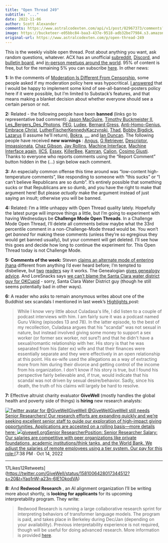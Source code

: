 ```yaml
---
title: "Open Thread 249"
subtitle: "..."
date: 2022-11-06
author: Scott Alexander
comments: https://www.astralcodexten.com/api/v1/post/82967373/comments?&all_comments=true
image: https://bucketeer-e05bbc84-baa3-437e-9518-adb32be77984.s3.amazonaws.com/public/images/9e0ab02e-8582-41fb-a618-c2b668bd5c03_1022x926.png
original-url: https://www.astralcodexten.com/p/open-thread-249
---
```

This is the weekly visible open thread. Post about anything you want, ask random questions, whatever. ACX has an unofficial [subreddit](https://www.reddit.com/r/slatestarcodex/), [Discord](https://discord.gg/RTKtdut), and [bulletin board](https://www.datasecretslox.com/index.php), and [in-person meetups around the world](https://www.lesswrong.com/community?filters%5B0%5D=SSC). 95% of content is free, but for the remaining 5% you can subscribe [here](https://astralcodexten.substack.com/subscribe?). In other news:

**1:** In the comments of [Moderation Is Different From Censorship](https://astralcodexten.substack.com/p/moderation-is-different-from-censorship), some people asked if my moderation policy here was hypocritical. [I answered](https://astralcodexten.substack.com/p/moderation-is-different-from-censorship/comment/10188149) that I would be happy to implement some kind of see-all-banned-posters policy here if it were possible, but I’m limited to Substack’s features, and that means making a blanket decision about whether everyone should see a certain person or not. 

**2:** Related - the following people have been **banned** (links go to representative bad comment): [Jason MacGuire](https://astralcodexten.substack.com/p/my-california-ballot-2022/comment/10213794), [Timothy Buckmeister II](https://astralcodexten.substack.com/p/book-review-the-man-from-the-future/comment/7735772), [Les_Bergers_Des_Photons](https://astralcodexten.substack.com/p/open-thread-247/comment/9958868), [PEG](https://astralcodexten.substack.com/p/will-nonbelievers-really-believe/comment/8312916), [Ludex](https://astralcodexten.substack.com/p/open-thread-237/comment/8395351), [Bernard Gress](https://astralcodexten.substack.com/p/effective-altruism-as-a-tower-of/comment/8592361), [Anti-Homo-Genius](https://astralcodexten.substack.com/p/open-thread-240/comment/8861460), [Embrace Christ](https://astralcodexten.substack.com/p/open-thread-240/comment/8947929), [LutherFischerKennedyKaczynski](https://astralcodexten.substack.com/p/why-is-the-central-valley-so-bad/comment/9193331#comment-9278060), [Thad](https://astralcodexten.substack.com/p/open-thread-243/comment/9324087), [Bobby Bigdick](https://astralcodexten.substack.com/p/billionaires-surplus-and-replaceability/comment/8741176), [Lazarus](https://astralcodexten.substack.com/p/open-thread-233/comment/7818006#comment-7818813) (I assume he’ll return), [Bokra](https://astralcodexten.substack.com/p/open-thread-2475/comment/10049638), […](https://astralcodexten.substack.com/p/book-review-malleus-maleficarum/comment/10097296), and [Ian Duncan](https://astralcodexten.substack.com/p/book-review-malleus-maleficarum/comment/10093905). The following people have received **new warnings** : [Angus](https://astralcodexten.substack.com/p/highlights-from-the-comments-on-billionaire/comment/9233429), [G Retriever](https://astralcodexten.substack.com/p/links-for-october-397/comment/9686585), [Descriptor](https://astralcodexten.substack.com/p/my-california-ballot-2022/comment/10213417), [Impassionata](https://astralcodexten.substack.com/p/a-cyclic-theory-of-subcultures/comment/8402987), [Chaz Gibson](https://astralcodexten.substack.com/p/will-nonbelievers-really-believe/comment/8321134), [Jay Rollins](https://astralcodexten.substack.com/p/billionaires-surplus-and-replaceability/comment/8740198), [Machine Interface](https://astralcodexten.substack.com/p/open-thread-248/comment/10108478), [Machine Interface again](https://astralcodexten.substack.com/p/open-thread-247/comment/9988995), [IICS](http://ttps://astralcodexten.substack.com/p/billionaires-surplus-and-replaceability/comment/8739882), [Essex](https://astralcodexten.substack.com/p/slightly-against-underpopulation/comment/8177835), [KillerBee](https://astralcodexten.substack.com/p/another-bay-area-house-party/comment/9904984), [Kamran](https://astralcodexten.substack.com/p/slightly-against-underpopulation/comment/8159040), [Calion](https://astralcodexten.substack.com/p/my-california-ballot-2022/comment/10213112), [Cosimo Giusti](https://astralcodexten.substack.com/p/open-thread-242/comment/10275350). Thanks to everyone who reports comments using the “Report Comment” button hidden in the (…) sign below each comment. 

**3:** An especially common offense this time around was “low-content high-temperature comments”, like responding to someone with “this sucks” or “I can’t believe Republicans are so dumb”. It’s entirely possible that something sucks or that Republicans are so dumb, and you have the right to make that argument here! But please _actually_ make the argument instead of just saying an insult; otherwise you will be banned.

**4:** Related: I’m a little unhappy with Open Thread quality lately. Hopefully the latest purge will improve things a little, but I’m going to experiment with having Wednesdays be **Challenge Mode Open Threads**. In a Challenge Mode Open Thread, I‘ll delete all comments below maybe what the 33rd percentile comment in a non-Challenge-Mode thread would be. You won’t get _banned_ for making these comments (unless they’re so egregious they would get banned usually), but your comment will get deleted. I’ll see how this goes and decide how long to continue the experiment for. This Open Thread today is not Challenge Mode.

**5:** **Comments of the week:** Steven [claims an alternate mode of entering jhana](https://astralcodexten.substack.com/p/nick-cammarata-on-jhana/comment/10018657) different from anything I’d ever heard before; I’m tempted to disbelieve, but [two](https://astralcodexten.substack.com/p/nick-cammarata-on-jhana/comment/10137249) [readers](https://twitter.com/ErgoEcho/status/1587887278885548032) say it works. The Genealogian [gives genealogy advice](https://astralcodexten.substack.com/p/my-california-ballot-2022/comment/10221132#comment-10265528). And LoreSnacks says [we can’t blame the Santa Clara water district guy for OKCupid](https://www.reddit.com/r/slatestarcodex/comments/yn2isu/highlights_from_the_comments_on_my_california/ivb714e/) \- sorry, Santa Clara Water District guy (though he still seems potentially bad in other ways).

**6:** A reader who asks to remain anonymous writes about one of the Buddhist sex scandals I mentioned in last week’s [Highlights ](https://astralcodexten.substack.com/p/highlights-from-the-comments-on-jhanas)post:

> While I know very little about Culadasa's life, I did listen to a couple of podcast interviews with him. I am fairly sure it was a podcast named Guru Viking (episodes 13 and 78). In the latter episode, to the best of my recollection, Culadasa argues that his "scandal" was not sexual in nature, but instead involved giving some money to support a sex worker (or former sex worker, not sure?) and that he didn't have a sexual/romantic relationship with her. His story is that he was separated from his (later ex) wife and that their finances were essentially separate and they were effectively in an open relationship at this point. His ex-wife used the allegations as a way of extracting more from him during their divorce and getting control of the income from his organization. I don't know if his story is true, but I found his perspective fairly believable and, if true, would indicate that his scandal was not driven by sexual desire/behavior. Sadly, since his death, the truth of his claims will largely be hard to resolve.

**7:** Effective altruist charity evaluator **GiveWell** (mostly handles the global health and poverty side of things) is **hiring** new research analysts:

[![Twitter avatar for @GiveWell](https://substackcdn.com/image/twitter_name/w_96/GiveWell.jpg)GiveWell @GiveWellGiveWell still needs Senior Researchers! Our research efforts are expanding quickly and we’re seeking excellent senior staff to guide our exploration of high-impact giving opportunities. Applications are accepted on a rolling basis—more details here: ](https://twitter.com/GiveWell/status/1581006428017344512?s=20&t=Yaq1nW-a23n-6IE1OkodVA)[![](https://substackcdn.com/image/fetch/w_600,h_314,c_fill,f_auto,q_auto:good,fl_progressive:steep/https%3A%2F%2Fbucketeer-e05bbc84-baa3-437e-9518-adb32be77984.s3.amazonaws.com%2Fpublic%2Fimages%2Fbe5bde3a-c020-4fa3-8e43-c5419552dbae_1200x630.jpeg)givewell.orgSenior ResearcherPosition: Senior Researcher Salary: Our salaries are competitive with peer organizations like private foundations, academic institutions/think tanks, and the World Bank. We adjust the salaries of remote employees using a tier system. Our pay for this role:](https://www.givewell.org/about/jobs/senior-researcher)[7:38 PM ∙ Oct 14, 2022

* * *

17Likes12Retweets](https://twitter.com/GiveWell/status/1581006428017344512?s=20&t=Yaq1nW-a23n-6IE1OkodVA)

**8:** And **Redwood Research** , an AI alignment organization I’ll be writing more about shortly, is **looking for applicants** for its upcoming interpretability program. They write:

> Redwood Research is running a large collaborative research sprint for interpreting behaviors of transformer language models. The program is paid, and takes place in Berkeley during Dec/Jan (depending on your availability). Previous interpretability experience is not required, though will be useful for doing advanced research. More information is provided [here](https://www.alignmentforum.org/posts/nqwzrpkPvviLHWXaE/apply-to-the-redwood-research-mechanistic-interpretability). 
